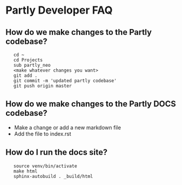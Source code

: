 Partly Developer FAQ
====

## How do we make changes to the Partly codebase?

```ssh
   cd ~
   cd Projects
   sub partly_neo
   <make whatever changes you want>
   git add .
   git commit -m 'updated partly codebase'
   git push origin master
```

## How do we make changes to the Partly DOCS codebase?

* Make a change or add a new markdown file
* Add the file to index.rst

## How do I run the docs site?

```ssh
   source venv/bin/activate
   make html
   sphinx-autobuild . _build/html
```
